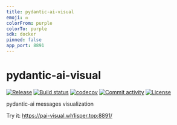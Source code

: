 ```yaml
---
title: pydantic-ai-visual
emoji: ✉️
colorFrom: purple
colorTo: purple
sdk: docker
pinned: false
app_port: 8891
---
```


# pydantic-ai-visual

[![Release](https://img.shields.io/github/v/release/wh1isper/pydantic-ai-visual)](https://img.shields.io/github/v/release/wh1isper/pydantic-ai-visual)
[![Build status](https://img.shields.io/github/actions/workflow/status/wh1isper/pydantic-ai-visual/main.yml?branch=main)](https://github.com/wh1isper/pydantic-ai-visual/actions/workflows/main.yml?query=branch%3Amain)
[![codecov](https://codecov.io/gh/wh1isper/pydantic-ai-visual/branch/main/graph/badge.svg)](https://codecov.io/gh/wh1isper/pydantic-ai-visual)
[![Commit activity](https://img.shields.io/github/commit-activity/m/wh1isper/pydantic-ai-visual)](https://img.shields.io/github/commit-activity/m/wh1isper/pydantic-ai-visual)
[![License](https://img.shields.io/github/license/wh1isper/pydantic-ai-visual)](https://img.shields.io/github/license/wh1isper/pydantic-ai-visual)

pydantic-ai messages visualization

Try it: https://pai-visual.wh1isper.top:8891/
